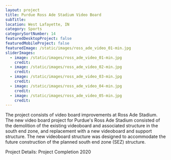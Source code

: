 ```yaml
---
layout: project
title: Purdue Ross Ade Stadium Video Board
subTitle:
location: West Lafayette, IN
category: Sports
categorySortNumber: 14
featuredDesktopProject: false
featuredMobileProject: false
featuredImage: /static/images/ross_ade_video_01-min.jpg
sliderImages:
  - image: /static/images/ross_ade_video_01-min.jpg
    credit:
  - image: /static/images/ross_ade_video_02-min.jpg
    credit:
  - image: /static/images/ross_ade_video_03-min.jpg
    credit:
  - image: /static/images/ross_ade_video_04-min.jpg
    credit:
  - image: /static/images/ross_ade_video_05-min.jpg
    credit:
---
```

The project consists of video board improvements at Ross Ade Stadium.
The new video board project for Purdue's Ross Ade Stadium consisted of the demolition of the existing videoboard and associated structure in the south end zone, and replacement with a new videoboard and support structure.  The new videoboard structure was designed to accommodate the future construction of the planned south end zone (SEZ) structure.

Project Details:  Project Completion 2020



























